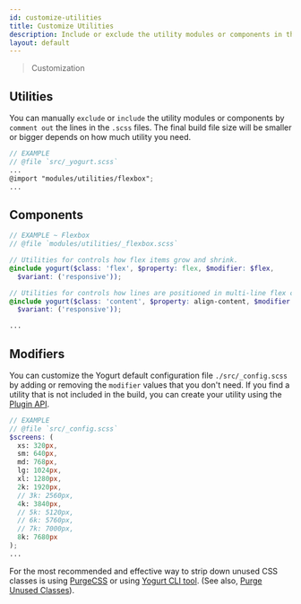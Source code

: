 ```yaml
---
id: customize-utilities
title: Customize Utilities
description: Include or exclude the utility modules or components in the framework.
layout: default
---
```


> Customization

## Utilities

You can manually `exclude` or `include` the utility modules or components by `comment out` the lines in the `.scss` files. The final build file size will be smaller or bigger depends on how much utility you need.

```scss
// EXAMPLE
// @file `src/_yogurt.scss`
...
@import "modules/utilities/flexbox";
...
```

## Components

```scss
// EXAMPLE ~ Flexbox
// @file `modules/utilities/_flexbox.scss`

// Utilities for controls how flex items grow and shrink.
@include yogurt($class: 'flex', $property: flex, $modifier: $flex,
  $variant: ('responsive'));

// Utilities for controls how lines are positioned in multi-line flex containers.
@include yogurt($class: 'content', $property: align-content, $modifier: $align-content,
  $variant: ('responsive'));

...
```

## Modifiers

You can customize the Yogurt default configuration file `./src/_config.scss` by adding or removing the `modifier` values that you don't need. If you find a utility that is not included in the build, you can create your utility using the [Plugin API](/plugin-api).

```scss
// EXAMPLE
// @file `src/_config.scss`
$screens: (
  xs: 320px,
  sm: 640px,
  md: 768px,
  lg: 1024px,
  xl: 1280px,
  2k: 1920px,
  // 3k: 2560px,
  4k: 3840px,
  // 5k: 5120px,
  // 6k: 5760px,
  // 7k: 7000px,
  8k: 7680px
);
...
```

For the most recommended and effective way to strip down unused CSS classes is using [PurgeCSS](https://purgecss.com/) or using [Yogurt CLI tool](/installation/#using-yogurt-via-cli). (See also, [Purge Unused Classes](/file-size-control/#purge-unused-classes)).